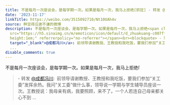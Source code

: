 ```yaml
---
title: 不是每月一次座谈会，是每学期一次。如果是每月一次，我马上拒绝[抓狂] - 转发 @成都冯川:&ensp;前领导请谢教授、王教授和我吃饭，要我们参加“关工委”发挥余热...
date: '2023-11-17'
linkTitle: https://weibo.com/3515092710/Nt10UAh4v
source: 种豆得瓜谢不谦的微博
description: 不是每月一次座谈会，是每学期一次。如果是每月一次，我马上拒绝<span class="url-icon"><img alt="[抓狂]"
  src="https://h5.sinaimg.cn/m/emoticon/icon/default/d_zhuakuang-c007ffb7fe.png" style="width:1em;
  height:1em;" referrerpolicy="no-referrer"></span><br><blockquote> - 转发 <a href="https://weibo.com/1408879502"
  target="_blank">@成都冯川</a>: 前领导请谢教授、王教授和我吃饭，要我们参加“关工委”发挥余热。我问“关工委”做什么事，领导说一学期与学生辅导员座谈一次。王教授说：我母亲有病，我要照顾，来不了。一个人若连自己母亲都关心不到
  ...
disable_comments: true
---
```

不是每月一次座谈会，是每学期一次。如果是每月一次，我马上拒绝<span class="url-icon"><img alt="[抓狂]" src="https://h5.sinaimg.cn/m/emoticon/icon/default/d_zhuakuang-c007ffb7fe.png" style="width:1em; height:1em;" referrerpolicy="no-referrer"></span><br><blockquote> - 转发 <a href="https://weibo.com/1408879502" target="_blank">@成都冯川</a>: 前领导请谢教授、王教授和我吃饭，要我们参加“关工委”发挥余热。我问“关工委”做什么事，领导说一学期与学生辅导员座谈一次。王教授说：我母亲有病，我要照顾，来不了。一个人若连自己母亲都关心不到 ...